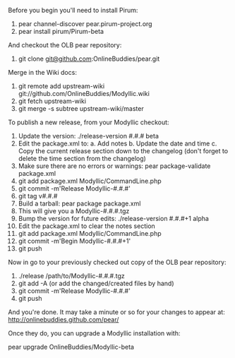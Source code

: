 Before you begin you'll need to install Pirum:

1. pear channel-discover pear.pirum-project.org
2. pear install pirum/Pirum-beta

And checkout the OLB pear repository:

1. git clone git@github.com:OnlineBuddies/pear.git

Merge in the Wiki docs:

1. git remote add upstream-wiki git://github.com/OnlineBuddies/Modyllic.wiki 
2. git fetch upstream-wiki
3. git merge -s subtree upstream-wiki/master

To publish a new release, from your Modyllic checkout:

1. Update the version: ./release-version #.#.# beta
2. Edit the package.xml to:
   a. Add notes
   b. Update the date and time
   c. Copy the current release section down to the changelog (don't forget to delete the time section from the changelog)
3. Make sure there are no errors or warnings: pear package-validate package.xml
4. git add package.xml Modyllic/CommandLine.php
5. git commit -m'Release Modyllic-#.#.#'
6. git tag v#.#.#
7. Build a tarball: pear package package.xml
8. This will give you a Modyllic-#.#.#.tgz
9. Bump the version for future edits: ./release-version #.#.#+1 alpha
10. Edit the package.xml to clear the notes section
11. git add package.xml Modyllic/CommandLine.php
12. git commit -m'Begin Modyllic-#.#.#+1'
5. git push

Now in go to your previously checked out copy of the OLB pear repository:

1. ./release /path/to/Modyllic-#.#.#.tgz
2. git add -A (or add the changed/created files by hand)
3. git commit -m'Release Modyllic-#.#.#'
4. git push

And you're done.  It may take a minute or so for your changes to appear at:
http://onlinebuddies.github.com/pear/

Once they do, you can upgrade a Modyllic installation with:

pear upgrade OnlineBuddies/Modyllic-beta
